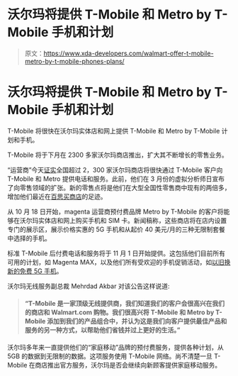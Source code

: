 # 沃尔玛将提供 T-Mobile 和 Metro by T-Mobile 手机和计划

> 原文：<https://www.xda-developers.com/walmart-offer-t-mobile-metro-by-t-mobile-phones-plans/>

# 沃尔玛将提供 T-Mobile 和 Metro by T-Mobile 手机和计划

T-Mobile 将很快在沃尔玛实体店和网上提供 T-Mobile 和 Metro by T-Mobile 计划和手机。

T-Mobile 将于下月在 2300 多家沃尔玛商店推出，扩大其不断增长的零售业务。

“运营商”今天[证实](https://www.t-mobile.com/news/offers/t-mobile-and-metro-by-t-mobile-coming-to-walmart)全国超过 2，300 家沃尔玛商店将很快通过 T-Mobile 客户向 T-Mobile 和 Metro 提供电话和服务。此前，他们在 3 月份的虚拟分析师日宣布了向零售领域的扩张。新的零售点将是他们在大型全国性零售商中现有的两倍多，增加他们最近在[百思买商店](https://www.xda-developers.com/t-mobile-best-buy-expansion/)的足迹。

从 10 月 18 日开始，magenta 运营商预付费品牌 Metro by T-Mobile 的客户将能够在沃尔玛实体店和网上购买手机和 SIM 卡。新闻稿称，这些商店将在店内设置专门的展示区，展示价格实惠的 5G 手机和从起价 40 美元/月的三种无限制套餐中选择的手机。

标准 T-Mobile 后付费电话和服务将于 11 月 1 日开始提供。这包括他们目前所有可用的计划，如 Magenta MAX，以及他们所有受欢迎的手机促销活动，如[以旧换新的免费 5G 手机](https://www.xda-developers.com/t-mobile-free-5g-phone-oneplus-nord-200/)。

沃尔玛无线服务副总裁 Mehrdad Akbar 对该公告这样说道:

> #### “T-Mobile 是一家顶级无线提供商，我们知道我们的客户会很高兴在我们的商店和 Walmart.com 购物。我们很高兴将 T-Mobile 和 Metro by T-Mobile 添加到我们的产品组合中，并认为这是我们向客户提供最佳产品和服务的另一种方式，以帮助他们省钱并过上更好的生活。”

沃尔玛多年来一直提供他们的“家庭移动”品牌的预付费服务，提供各种计划，从 5GB 的数据到无限制的数据。这项服务使用 T-Mobile 网络。尚不清楚一旦 T-Mobile 在商店推出官方服务，沃尔玛是否会继续向新顾客提供家庭移动服务。
